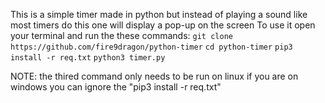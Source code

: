 This is a simple timer made in python but instead of playing a sound like most timers do this one will display a pop-up on the screen
To use it open your terminal and run the these commands:
`git clone https://github.com/fire9dragon/python-timer`
`cd python-timer`
`pip3 install -r req.txt`
`python3 timer.py`

NOTE: the thired command only needs to be run on linux if you are on windows you can ignore the "pip3 install -r req.txt"
